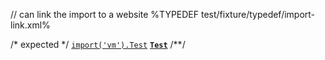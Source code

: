 // can link the import to a website
%TYPEDEF test/fixture/typedef/import-link.xml%

/* expected */
[`import('vm').Test`](https://nodejs.org/api/vm.html#Test) __[`Test`](l)__
/**/
